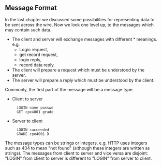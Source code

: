 ## Message Format

In the last chapter we discussed some possibilities for representing data to be sent across the wire. Now we look one level up, to the messages which may contain such data.

* The client and server will exchange messages with different * meanings. e.g.
    * Login request,
    * get record request,
    * login reply,
    * record data reply. 
* The client will prepare a request which must be understood by  the server.
* The server will prepare a reply which must be understood by the client. 

Commonly, the first part of the message will be a message type.

* Client to server

        LOGIN name passwd
        GET cpe4001 grade
          

* Server to client

        LOGIN succeeded
        GRADE cpe4001 D
          

The message types can be strings or integers. e.g. HTTP uses integers such as 404 to mean "not found" (although these integers are written as strings). The messages from client to server and vice versa are disjoint: "LOGIN" from client to server is different to "LOGIN" from server to client. 